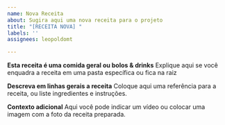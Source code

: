 ```yaml
---
name: Nova Receita
about: Sugira aqui uma nova receita para o projeto
title: "[RECEITA NOVA] "
labels: ''
assignees: leopoldomt

---
```


**Esta receita é uma comida geral ou bolos & drinks**
Explique aqui se você enquadra a receita em uma pasta específica ou fica na raiz

**Descreva em linhas gerais a receita**
Coloque aqui uma referência para a receita, ou liste ingredientes e instruções.

**Contexto adicional**
Aqui você pode indicar um vídeo ou colocar uma imagem com a foto da receita preparada.
